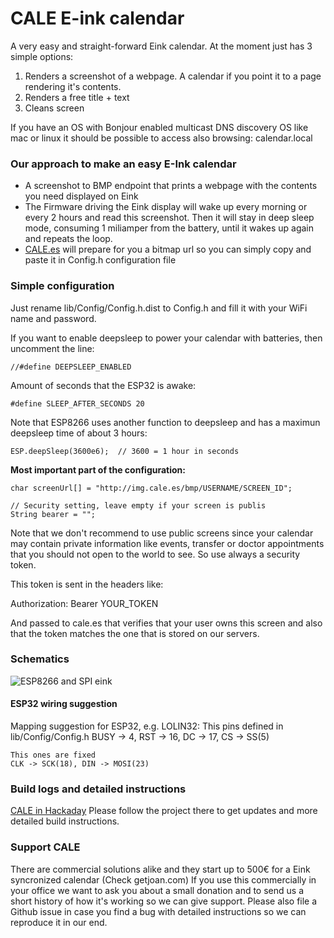 # CALE E-ink calendar

A very easy and straight-forward Eink calendar. 
At the moment just has 3 simple options:

1. Renders a screenshot of a webpage. A calendar if you point it to a page rendering it's contents.
2. Renders a free title + text
3. Cleans screen

If you have an OS with Bonjour enabled multicast DNS discovery OS like mac or linux it should be possible to access also browsing: calendar.local

### Our approach to make an easy E-Ink calendar

- A screenshot to BMP endpoint that prints a webpage with the contents you need displayed on Eink
- The Firmware driving the Eink display will wake up every morning or every 2 hours and read this screenshot. Then it will stay in deep sleep mode, consuming 1 miliamper from the battery, until it wakes up again and repeats the loop. 
- [CALE.es](https://cale.es) will prepare for you a bitmap url so you can simply copy and paste it in Config.h configuration file

### Simple configuration

Just rename lib/Config/Config.h.dist to Config.h
and fill it with your WiFi name and password.

If you want to enable deepsleep to power your calendar with batteries, then uncomment the line:

    //#define DEEPSLEEP_ENABLED

Amount of seconds that the ESP32 is awake:

    #define SLEEP_AFTER_SECONDS 20 

Note that ESP8266 uses another function to deepsleep and has a maximun deepsleep time of about 3 hours:

    ESP.deepSleep(3600e6);  // 3600 = 1 hour in seconds

**Most important part of the configuration:**

    char screenUrl[] = "http://img.cale.es/bmp/USERNAME/SCREEN_ID";
    
    // Security setting, leave empty if your screen is publis
    String bearer = "";

Note that we don't recommend to use public screens since your calendar may contain private information like events, transfer or doctor appointments that you should not open to the world to see. So use always a security token.

This token is sent in the headers like:

Authorization: Bearer YOUR_TOKEN

And passed to cale.es that verifies that your user owns this screen and also that the token matches the one that is stored on our servers.

### Schematics

![ESP8266 and SPI eink](screenshot/preview/Schematic_CALE_ESP8266.png)

#### ESP32 wiring suggestion

Mapping suggestion for ESP32, e.g. LOLIN32:
    This pins defined in lib/Config/Config.h
    BUSY -> 4, RST -> 16, DC -> 17, CS -> SS(5)  

    This ones are fixed
    CLK -> SCK(18), DIN -> MOSI(23)

### Build logs and detailed instructions

[CALE in Hackaday](https://hackaday.io/project/169086-cale-low-energy-eink-wallpaper) Please follow the project there to get updates and more detailed build instructions.

### Support CALE

There are commercial solutions alike and they start up to 500€ for a Eink syncronized calendar (Check getjoan.com)
If you use this commercially in your office we want to ask you about a small donation and to send us a short history of how it's working so we can give support. Please also file a Github issue in case you find a bug with detailed instructions so we can reproduce it in our end. 
